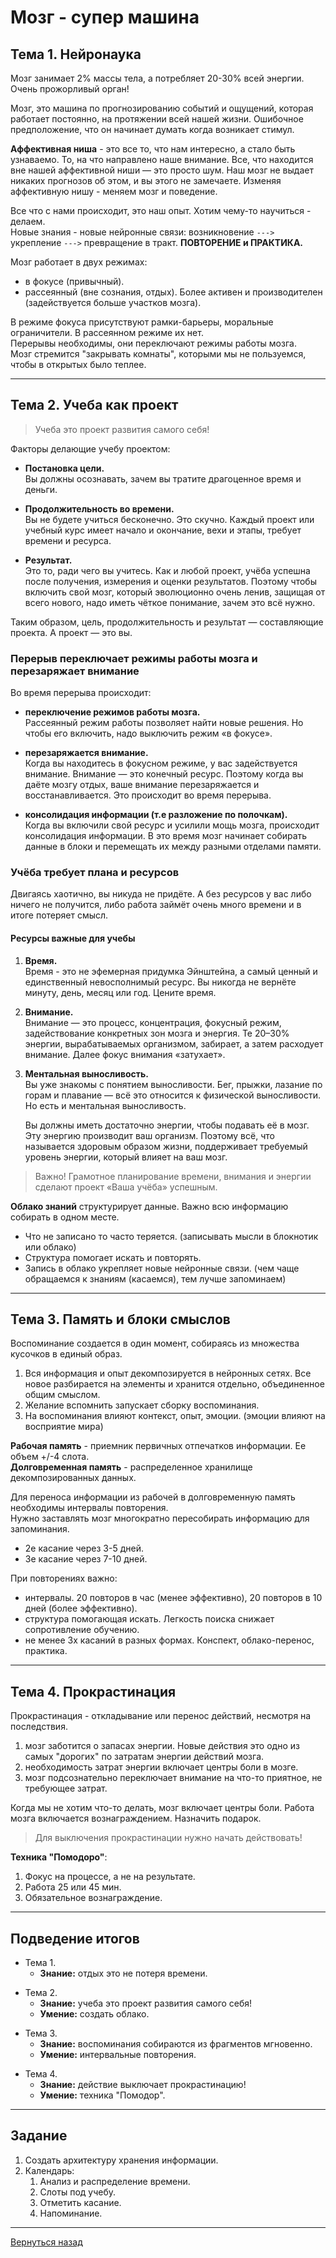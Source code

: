# Мозг - супер машина

## Тема 1. Нейронаука

Мозг занимает 2% массы тела, а потребляет 20-30% всей энергии. Очень прожорливый орган!

Мозг, это машина по прогнозированию событий и ощущений, которая работает постоянно, на протяжении всей нашей жизни.
Ошибочное предположение, что он начинает думать когда возникает стимул.

**Аффективная ниша** - это все то, что нам интересно, а стало быть узнаваемо. То, на что направлено наше внимание.
Все, что находится вне нашей аффективной ниши — это просто шум. Наш мозг не выдает никаких прогнозов об этом, и вы этого не замечаете.
Изменяя аффективную нишу - меняем мозг и поведение.

Все что с нами происходит, это наш опыт. Хотим чему-то научиться - делаем.  
Новые знания - новые нейронные связи: возникновение `--->` укрепление `--->` превращение в тракт. **ПОВТОРЕНИЕ и ПРАКТИКА.**

Мозг работает в двух режимах:

- в фокусе (привычный).
- рассеянный (вне сознания, отдых). Более активен и производителен (задействуется больше участков мозга).

В режиме фокуса присутствуют рамки-барьеры, моральные ограничители. В рассеянном режиме их нет.  
Перерывы необходимы, они переключают режимы работы мозга.  
Мозг стремится "закрывать комнаты", которыми мы не пользуемся, чтобы в открытых было теплее.

---

## Тема 2. Учеба как проект

>Учеба это проект развития самого себя!

Факторы делающие учебу проектом:

- **Постановка цели.**  
  Вы должны осознавать, зачем вы тратите драгоценное время и деньги.

- **Продолжительность во времени.**  
  Вы не будете учиться бесконечно. Это скучно. Каждый проект или учебный курс имеет начало и окончание, вехи и этапы, требует времени и ресурса.
- **Результат.**  
  Это то, ради чего вы учитесь. Как и любой проект, учёба успешна после получения, измерения и оценки результатов.
  Поэтому чтобы включить свой мозг, который эволюционно очень ленив, защищая от всего нового, надо иметь чёткое понимание, зачем это всё нужно.

Таким образом, цель, продолжительность и результат — составляющие проекта. А проект — это вы.

### **Перерыв переключает режимы работы мозга и перезаряжает внимание**

Во время перерыва происходит:

- **переключение режимов работы мозга.**  
  Рассеянный режим работы позволяет найти новые решения. Но чтобы его включить, надо выключить режим «в фокусе».

- **перезаряжается внимание.**  
  Когда вы находитесь в фокусном режиме, у вас задействуется внимание. Внимание — это конечный ресурс. Поэтому когда вы даёте мозгу отдых, ваше внимание перезаряжается и восстанавливается. Это происходит во время перерыва.

- **консолидация информации (т.е разложение по полочкам).**  
  Когда вы включили свой ресурс и усилили мощь мозга, происходит консолидация информации. В это время мозг начинает собирать данные в блоки и перемещать их между разными отделами памяти.

### **Учёба требует плана и ресурсов**

Двигаясь хаотично, вы никуда не придёте. А без ресурсов у вас либо ничего не получится, либо работа займёт очень много времени и в итоге потеряет смысл.

#### Ресурсы важные для учебы

1. **Время.**  
   Время - это не эфемерная придумка Эйнштейна, а самый ценный и единственный невосполнимый ресурс. Вы никогда не вернёте минуту, день, месяц или год. Цените время.

2. **Внимание.**  
   Внимание — это процесс, концентрация, фокусный режим, задействование конкретных зон мозга и энергия. Те 20–30% энергии, вырабатываемых организмом, забирает, а затем расходует внимание. Далее фокус внимания «затухает».

3. **Ментальная выносливость.**  
   Вы уже знакомы с понятием выносливости. Бег, прыжки, лазание по горам и плавание — всё это относится к физической выносливости. Но есть и ментальная выносливость.

   Вы должны иметь достаточно энергии, чтобы подавать её в мозг. Эту энергию производит ваш организм. Поэтому всё, что называется здоровым образом жизни, поддерживает требуемый уровень энергии, который влияет на ваш мозг.

>Важно! Грамотное планирование времени, внимания и энергии сделают проект «Ваша учёба» успешным.

**Облако знаний** структурирует данные. Важно всю информацию собирать в одном месте.

- Что не записано то часто теряется. (записывать мысли в блокнотик или облако)
- Структура помогает искать и повторять.
- Запись в облако укрепляет новые нейронные связи. (чем чаще обращаемся к знаниям (касаемся), тем лучше запоминаем)

---

## Тема 3. Память и блоки смыслов

Воспоминание создается в один момент, собираясь из множества кусочков в единый образ.

1. Вся информация и опыт декомпозируется в нейронных сетях. Все новое разбирается на элементы и хранится отдельно, объединенное общим смыслом.
2. Желание вспомнить запускает сборку воспоминания.
3. На воспоминания влияют контекст, опыт, эмоции. (эмоции влияют на восприятие мира)

**Рабочая память** - приемник первичных отпечатков информации. Ее объем +/-4 слота.  
**Долговременная память** - распределенное хранилище декомпозированных данных.

Для переноса информации из рабочей в долговременную память необходимы интервалы повторения.  
Нужно заставлять мозг многократно пересобирать информацию для запоминания.

- 2е касание через 3-5 дней.
- 3е касание через 7-10 дней.

При повторениях важно:

- интервалы. 20 повторов в час (менее эффективно), 20 повторов в 10 дней (более эффективно).
- структура помогающая искать. Легкость поиска снижает сопротивление обучению.
- не менее 3х касаний в разных формах. Конспект, облако-перенос, практика.

---

## Тема 4. Прокрастинация

Прокрастинация - откладывание или перенос действий, несмотря на последствия.

1. мозг заботится о запасах энергии. Новые действия это одно из самых "дорогих" по затратам энергии действий мозга.
2. необходимость затрат энергии включает центры боли в мозге.
3. мозг подсознательно переключает внимание на что-то приятное, не требующее затрат.

Когда мы не хотим что-то делать, мозг включает центры боли.
Работа мозга включается вознаграждением. Назначить подарок.

>Для выключения прокрастинации нужно начать действовать!

**Техника "Помодоро"**:

1. Фокус на процессе, а не на результате.
2. Работа 25 или 45 мин.
3. Обязательное вознаграждение.

---

## Подведение итогов

- Тема 1.
    - **Знание:** отдых это не потеря времени.

+ Тема 2.
    - **Знание:** учеба это проект развития самого себя!
    - **Умение:** создать облако.

- Тема 3.
    - **Знание:** воспоминания собираются из фрагментов мгновенно.
    - **Умение:** интервальные повторения.

+ Тема 4.
    - **Знание:** действие выключает прокрастинацию!
    - **Умение:** техника "Помодор".

---

## Задание

1. Создать архитектуру хранения информации.
2. Календарь:
    1. Анализ и распределение времени.
    2. Слоты под учебу.
    3. Отметить касание.
    4. Напоминание.

---
[Вернуться назад](<The_ability_to_learn.md>)